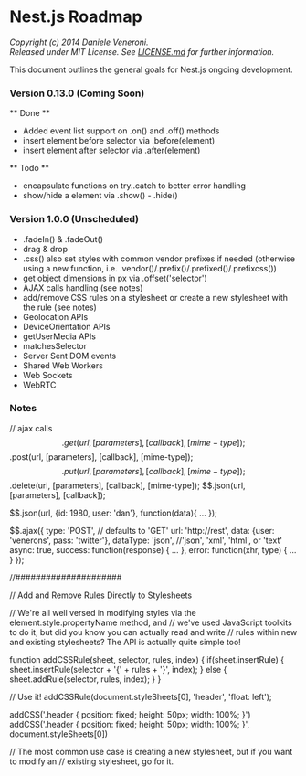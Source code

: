 # Nest.js Roadmap

_Copyright (c) 2014 Daniele Veneroni._  
_Released under MIT License. See [LICENSE.md](LICENSE.md) for further information._

This document outlines the general goals for Nest.js ongoing development.

### Version 0.13.0 (Coming Soon)

** Done **

* Added event list support on .on() and .off() methods
* insert element before selector via .before(element)
* insert element after selector via .after(element)

** Todo **

* encapsulate functions on try..catch to better error handling
* show/hide a element via .show() - .hide()

### Version 1.0.0 (Unscheduled)

* .fadeIn() & .fadeOut()
* drag & drop
* .css() also set styles with common vendor prefixes if needed (otherwise using a new function, i.e. .vendor()/.prefix()/.prefixed()/.prefixcss())
* get object dimensions in px via .offset('selector')
* AJAX calls handling (see notes)
* add/remove CSS rules on a stylesheet or create a new stylesheet with the rule (see notes)
* Geolocation APIs
* DeviceOrientation APIs
* getUserMedia APIs
* matchesSelector
* Server Sent DOM events
* Shared Web Workers
* Web Sockets
* WebRTC

### Notes

// ajax calls
$$.get(url, [parameters], [callback], [mime-type]);
$$.post(url, [parameters], [callback], [mime-type]);
$$.put(url, [parameters], [callback], [mime-type]);
$$.delete(url, [parameters], [callback], [mime-type]);
$$.json(url, [parameters], [callback]);

$$.json(url, {id: 1980, user: 'dan'}, function(data){ ... });

$$.ajax({
	type: 'POST', // defaults to 'GET'
	url: 'http://rest',
	data: {user: 'venerons', pass: 'twitter'},
	dataType: 'json', //'json', 'xml', 'html', or 'text'
	async: true,
	success: function(response) { ... },
	error: function(xhr, type) { ... }
});

//#####################

// Add and Remove Rules Directly to Stylesheets

// We're all well versed in modifying styles via the element.style.propertyName method, and
// we've used JavaScript toolkits to do it, but did you know you can actually read and write
// rules within new and existing stylesheets?  The API is actually quite simple too!

function addCSSRule(sheet, selector, rules, index) {
	if(sheet.insertRule) {
		sheet.insertRule(selector + '{' + rules + '}', index);
	}
	else {
		sheet.addRule(selector, rules, index);
	}
}

// Use it!
addCSSRule(document.styleSheets[0], 'header', 'float: left');

addCSS('.header { position: fixed; height: 50px; width: 100%; }')
addCSS('.header { position: fixed; height: 50px; width: 100%; }', document.styleSheets[0])

// The most common use case is creating a new stylesheet, but if you want to modify an
// existing stylesheet, go for it.
